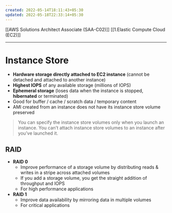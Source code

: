 ```yaml
---
created: 2022-05-14T18:11:43+05:30
updated: 2022-05-18T22:33:14+05:30
---
```

[[AWS Solutions Architect Associate (SAA-C02)]]
[[1.Elastic Compute Cloud (EC2)]]

---
# Instance Store
- **Hardware storage directly attached to EC2 instance** (cannot be detached and attached to another instance)
- **Highest IOPS** of any available storage (millions of IOPS)
- **Ephemeral storage** (loses data when the instance is stopped, **hibernated** or terminated)
- Good for buffer / cache / scratch data / temporary content
- AMI created from an instance does not have its instance store volume preserved

> You can specify the instance store volumes only when you launch an instance. You can’t attach instance store volumes to an instance after you’ve launched it.

## RAID
- **RAID 0**
	- Improve performance of a storage volume by distributing reads & writes in a stripe across attached volumes
	- If you add a storage volume, you get the straight addition of throughput and IOPS
	- For high performance applications
- **RAID 1**
	- Improve data availability by mirroring data in multiple volumes
	- For critical applications